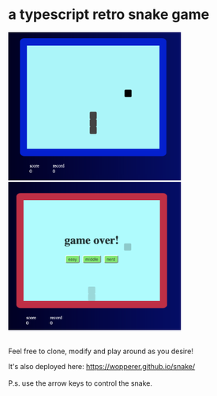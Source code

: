 # a typescript retro snake game

<img src="snake.png" width="350" height="300">
<img src="game-over.png" width="350" height="300">
<p><br>
Feel free to clone, modify and play around as you desire!  

It's also deployed here:
https://wopperer.github.io/snake/
<br><br>
P.s. use the arrow keys to control the snake.
</p>

